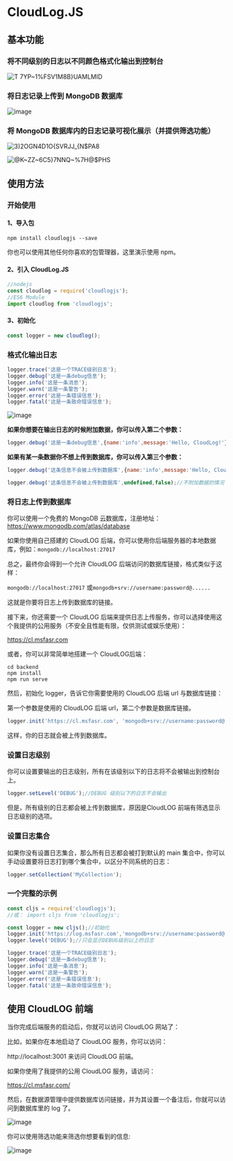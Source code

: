 # CloudLog.JS
## 基本功能

### 将不同级别的日志以不同颜色格式化输出到控制台

![T 7YP~1%FSV1M8B}UAMLMID](https://user-images.githubusercontent.com/30483415/149433496-e0a9fb0f-c951-4dc6-8539-1c7d0f588a8b.png)

### 将日志记录上传到 MongoDB 数据库

![image](https://user-images.githubusercontent.com/30483415/149433545-e9727bde-d630-4074-b6bd-08c30deebb5f.png)

### 将 MongoDB 数据库内的日志记录可视化展示（并提供筛选功能）

![3)2OGN4D1O{SVRJJ_{N$PA8](https://user-images.githubusercontent.com/30483415/149433558-11be1599-1d79-48ec-9662-3c5ff837fee3.png)

![@K~ZZ~6C5}7NNQ~%7H@$PHS](https://user-images.githubusercontent.com/30483415/149433569-4b3c2077-1672-4b91-837a-8905bb0138e2.png)

## 使用方法

### 开始使用

#### 1、导入包

```shell
npm install cloudlogjs --save
```

你也可以使用其他任何你喜欢的包管理器，这里演示使用 npm。

#### 2、引入 CloudLog.JS

```js
//nodejs
const cloudlog = require('cloudlogjs');
//ES6 Module
import cloudlog from 'cloudlogjs';
```

#### 3、初始化

```js
const logger = new cloudlog();
```

### 格式化输出日志

```js
logger.trace('这是一个TRACE级别日志');
logger.debug('这是一条debug信息');
logger.info('这是一条消息');
logger.warn('这是一条警告');
logger.error('这是一条错误信息');
logger.fatal('这是一条致命错误信息');
```

![image](https://user-images.githubusercontent.com/30483415/149433607-d4926ae3-58a6-440a-aa62-7f6844787a68.png)

**如果你想要在输出日志的时候附加数据，你可以传入第二个参数：**

```js
logger.debug('这是一条debug信息',{name:'info',message:'Hello, CloudLog!'});
```

**如果有某一条数据你不想上传到数据库，你可以传入第三个参数：**

```js
logger.debug('这条信息不会被上传到数据库',{name:'info',message:'Hello, CloudLog!'},false);
```

```js
logger.debug('这条信息不会被上传到数据库',undefined,false);//不附加数据的情况
```


### 将日志上传到数据库

你可以使用一个免费的 MongoDB 云数据库，注册地址：https://www.mongodb.com/atlas/database

如果你使用自己搭建的 CloudLOG 后端，你可以使用你后端服务器的本地数据库，例如：`mongodb://localhost:27017`

总之，最终你会得到一个允许 CloudLOG 后端访问的数据库链接，格式类似于这样：

`mongodb://localhost:27017` 或`mongodb+srv://username:password@......`

这就是你要将日志上传到数据库的链接。

接下来，你还需要一个 CloudLOG 后端来提供日志上传服务，你可以选择使用这个我提供的公用服务（不安全且性能有限，仅供测试或娱乐使用）：

https://cl.msfasr.com

或者，你可以非常简单地搭建一个 CloudLOG后端：

```shell
cd backend
npm install
npm run serve
```

然后，初始化 logger，告诉它你需要使用的 CloudLOG 后端 url 与数据库链接：

第一个参数是使用的 CloudLOG 后端 url，第二个参数是数据库链接。

```js
logger.init('https://cl.msfasr.com', 'mongodb+srv://username:password@......');
```

这样，你的日志就会被上传到数据库。

### 设置日志级别

你可以设置要输出的日志级别，所有在该级别以下的日志将不会被输出到控制台上。

```js
logger.setLevel('DEBUG');//DEBUG 级别以下的日志不会输出
```

但是，所有级别的日志都会被上传到数据库，原因是CloudLOG 前端有筛选显示日志级别的选项。

### 设置日志集合

如果你没有设置日志集合，那么所有日志都会被打到默认的 main 集合中，你可以手动设置要将日志打到哪个集合中，以区分不同系统的日志：

```js
logger.setCollection('MyCollection');
```

### 一个完整的示例

```js
const cljs = require('cloudlogjs');
//或： import cljs from 'cloudlogjs';

const logger = new cljs();//初始化
logger.init('https://log.msfasr.com','mongodb+srv://username:password@......')//设置后端及数据库链接
logger.level('DEBUG');//只会显示DEBUG级别以上的日志

logger.trace('这是一个TRACE级别日志');
logger.debug('这是一条debug信息');
logger.info('这是一条消息');
logger.warn('这是一条警告');
logger.error('这是一条错误信息');
logger.fatal('这是一条致命错误信息');
```

## 使用 CloudLOG 前端

当你完成后端服务的启动后，你就可以访问 CloudLOG 网站了：

比如，如果你在本地启动了 CloudLOG 服务，你可以访问：

http://localhost:3001  来访问 CloudLOG 前端。

如果你使用了我提供的公用 CloudLOG 服务，请访问：

https://cl.msfasr.com/

然后，在数据源管理中提供数据库访问链接，并为其设置一个备注后，你就可以访问到数据库里的 log 了。

![image](https://user-images.githubusercontent.com/30483415/149433636-8447bdac-3b73-4d68-83bb-9db8ef4f94b1.png)

你可以使用筛选功能来筛选你想要看到的信息:

![image](https://user-images.githubusercontent.com/30483415/149433646-b2f16817-9c7f-456d-b928-5ca9c41f71d4.png)
